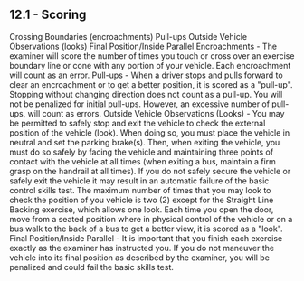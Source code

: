 ## 12.1 - Scoring
Crossing Boundaries (encroachments)
Pull-ups
Outside Vehicle Observations (looks)
Final Position/Inside Parallel
Encroachments - The examiner will score the number of times you touch or cross over an exercise boundary line or cone with any portion of your vehicle. Each encroachment will count as an error.
Pull-ups - When a driver stops and pulls forward to clear an encroachment or to get a better position, it is scored as a "pull-up". Stopping without changing direction does not count as a pull-up. You will not be penalized for initial pull-ups. However, an excessive number of pull-ups, will count as errors.
Outside Vehicle Observations (Looks) - You may be permitted to safely stop and exit the vehicle to check the external position of the vehicle (look). When doing so, you must place the vehicle in neutral and set the parking brake(s). Then, when exiting the vehicle, you must do so safely by facing the vehicle and maintaining three points of contact with the vehicle at all times (when exiting a bus, maintain a firm grasp on the handrail at all times). If you do not safely secure the vehicle or safely exit the vehicle it may result in an automatic failure of the basic control skills test.
The maximum number of times that you may look to check the position of you vehicle is two (2) except for the Straight Line Backing exercise, which allows one look. Each time you open the door, move from a seated position where in physical control of the vehicle or on a bus walk to the back of a bus to get a better view, it is scored as a "look".
Final Position/Inside Parallel - It is important that you finish each exercise exactly as the examiner has instructed you. If you do not maneuver the vehicle into its final position as described by the examiner, you will be penalized and could fail the basic skills test.